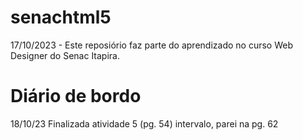 # senachtml5

17/10/2023 - Este reposiório faz parte do aprendizado no curso Web Designer do Senac Itapira.

# Diário de bordo
18/10/23
Finalizada atividade 5 (pg. 54)
intervalo, parei na pg. 62
